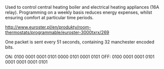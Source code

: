 Used to control central heating boiler and electrical heating appliances (16A relay). Programming on a weekly basis reduces energy expenses, whilst ensuring comfort at particular time periods.

http://www.euroster.pl/en/produkty/room-thermostats/programmable/euroster-3000txrx/269

One packet is sent every 51 seconds, containing 32 manchester encoded bits.

ON:  0100 0001 0001 0101 0000 0101 0001 0101
OFF: 0100 0001 0001 0101 0001 0001 0001 0101

